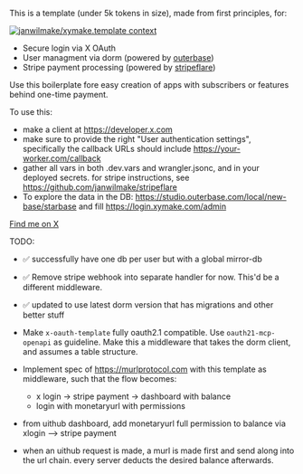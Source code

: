 This is a template (under 5k tokens in size), made from first principles, for:

[![janwilmake/xymake.template context](https://badge.forgithub.com/janwilmake/xymake.template)](https://uithub.com/janwilmake/xymake.oauth-stripe-template)

- Secure login via X OAuth
- User managment via dorm (powered by [outerbase](https://outerbase.com))
- Stripe payment processing (powered by [stripeflare](https://github.com/janwilmake/stripeflare))

Use this boilerplate fore easy creation of apps with subscribers or features behind one-time payment.

To use this:

- make a client at https://developer.x.com
- make sure to provide the right "User authentication settings", specifically the callback URLs should include https://your-worker.com/callback
- gather all vars in both .dev.vars and wrangler.jsonc, and in your deployed secrets. for stripe instructions, see https://github.com/janwilmake/stripeflare
- To explore the data in the DB: https://studio.outerbase.com/local/new-base/starbase and fill https://login.xymake.com/admin

[Find me on X](https://x.com/janwilmake)

TODO:

- ✅ successfully have one db per user but with a global mirror-db

- ✅ Remove stripe webhook into separate handler for now. This'd be a different middleware.

- ✅ updated to use latest dorm version that has migrations and other better stuff

- Make `x-oauth-template` fully oauth2.1 compatible. Use `oauth21-mcp-openapi` as guideline. Make this a middleware that takes the dorm client, and assumes a table structure.

- Implement spec of https://murlprotocol.com with this template as middleware, such that the flow becomes:

  - x login -> stripe payment -> dashboard with balance
  - login with monetaryurl with permissions

- from uithub dashboard, add monetaryurl full permission to balance via xlogin --> stripe payment

- when an uithub request is made, a murl is made first and send along into the url chain. every server deducts the desired balance afterwards.
